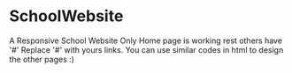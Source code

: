 # SchoolWebsite
A Responsive School Website Only Home page is working rest others have '#' 
Replace '#' with yours links. 
You can use similar codes in html to design the other pages :)

